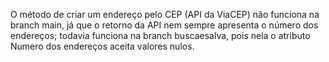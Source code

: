 O método de criar um endereço pelo CEP (API da ViaCEP) não funciona na branch main, já que o retorno da API nem sempre apresenta o número dos endereços; todavia funciona na branch buscaesalva, pois nela o atributo Numero dos endereços aceita valores nulos.
